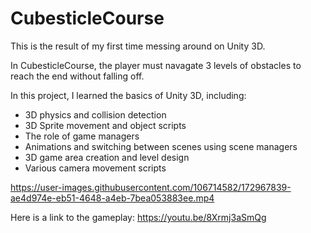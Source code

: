 # CubesticleCourse

This is the result of my first time messing around on Unity 3D.

In CubesticleCourse, the player must navagate 3 levels of obstacles to reach the end without falling off.

In this project, I learned the basics of Unity 3D, including:
-  3D physics and collision detection
-  3D Sprite movement and object scripts
-  The role of game managers
-  Animations and switching between scenes using scene managers
-  3D game area creation and level design
-  Various camera movement scripts

https://user-images.githubusercontent.com/106714582/172967839-ae4d974e-eb51-4648-a4eb-7bea053883ee.mp4

Here is a link to the gameplay: https://youtu.be/8Xrmj3aSmQg
